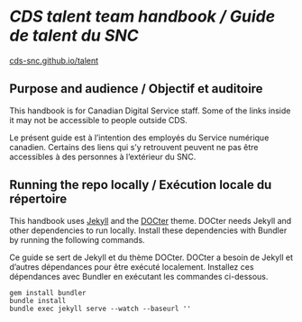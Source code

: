 # *CDS talent team handbook / Guide de talent du SNC*

[cds-snc.github.io/talent](https://cds-snc.github.io/talent/)

## Purpose and audience / Objectif et auditoire
This handbook is for Canadian Digital Service staff. Some of the links inside it may not be accessible to people outside CDS.

Le présent guide est à l’intention des employés du Service numérique canadien. Certains des liens qui s’y retrouvent peuvent ne pas être accessibles à des personnes à l’extérieur du SNC.

## Running the repo locally / Exécution locale du répertoire
This handbook uses [Jekyll](http://jekyllrb.com/) and the [DOCter](https://github.com/cfpb/DOCter) theme.  DOCter needs Jekyll and other dependencies to run locally. Install these dependencies with Bundler by running the following commands.

Ce guide se sert de Jekyll et du thème DOCter. DOCter a besoin de Jekyll et d’autres dépendances pour être exécuté localement. Installez ces dépendances avec Bundler en exécutant les commandes ci-dessous.

```
gem install bundler
bundle install
bundle exec jekyll serve --watch --baseurl ''
```
